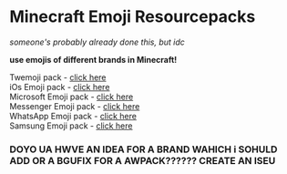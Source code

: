 # Minecraft Emoji Resourcepacks
*someone's probably already done this, but idc*

**use emojis of different brands in Minecraft!**

Twemoji pack - [click here](https://raw.githubusercontent.com/Gabe616/MinecraftEmojiRPs/main/packs/1.15%20Twemoji%20Pack.zip "1.15 Twemoji Pack.zip")  
iOs Emoji pack - [click here](https://raw.githubusercontent.com/Gabe616/MinecraftEmojiRPs/main/packs/1.15%20iOs%20Emoji%20Pack.zip "1.15 iOs Emoji Pack.zip")  
Microsoft Emoji pack - [click here](https://raw.githubusercontent.com/Gabe616/MinecraftEmojiRPs/main/packs/1.15%20Microsoft%20Emoji%20Pack.zip "1.15 Microsoft Emoji Pack.zip")  
Messenger Emoji pack - [click here](https://raw.githubusercontent.com/Gabe616/MinecraftEmojiRPs/main/packs/1.15%20Messenger%20Emoji%20Pack.zip "1.15 Messenger Emoji Pack.zip")  
WhatsApp Emoji pack - [click here](https://raw.githubusercontent.com/Gabe616/MinecraftEmojiRPs/main/packs/1.15%20WhatsApp%20Emoji%20Pack.zip "1.15 WhatsApp Emoji Pack.zip")  
Samsung Emoji pack - [click here](https://raw.githubusercontent.com/Gabe616/MinecraftEmojiRPs/main/packs/1.15%20Samsung%20Emoji%20Pack.zip "1.15 Samsung Emoji Pack.zip")  

### DOYO UA HWVE AN IDEA FOR A BRAND WAHICH i SOHULD ADD OR A BGUFIX FOR A AWPACK?????? CREATE AN ISEU
